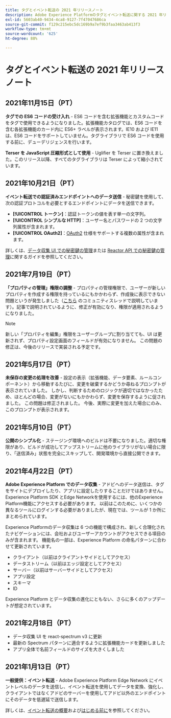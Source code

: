 ```yaml
---
title: タグとイベント転送の 2021 年リリースノート
description: Adobe Experience Platformのタグとイベント転送に関する 2021 年リリースノート。
exl-id: 5603ab40-9434-4ca8-9127-7f47047686ca
source-git-commit: f129c215ebc5dc169b9a7ef9b3faa3463ab413f3
workflow-type: tm+mt
source-wordcount: '625'
ht-degree: 88%

---
```


# タグとイベント転送の 2021 年リリースノート

## 2021年11月15日（PT）

**タグでの ES6 コードの受け入れ** - ES6 コードを含む拡張機能とカスタムコードをタグで使用できるようになりました。拡張機能カタログでは、ES6 コードを含む各拡張機能のカード内に ES6+ ラベルが表示されます。IE10 および IE11 は、ES6 コードをサポートしていません。タグライブラリで ES6 コードを使用する前に、デューデリジェンスを行います。

**Terser を JavaScript 圧縮形式として使用** - Uglifier を Terser に置き換えました。このリリース以降、すべてのタグライブラリは Terser によって縮小されています。

## 2021年10月21日（PT）

**イベント転送での認証済みエンドポイントへのデータ送信** - 秘密鍵を使用して、次の認証プロトコルを必要とするエンドポイントにデータを送信できます。

* **[!UICONTROL トークン]**：認証トークンの値を表す単一の文字列。
* **[!UICONTROL シンプルな HTTP]**：ユーザー名とパスワードの 2 つの文字列属性が含まれます。
* **[!UICONTROL OAuth2]**：[OAuth2](https://datatracker.ietf.org/doc/html/rfc6749) 仕様をサポートする複数の属性が含まれます。

詳しくは、[データ収集 UI での秘密鍵の管理](../ui/event-forwarding/secrets.md)または [Reactor API での秘密鍵の管理](../api/guides/secrets.md)に関するガイドを参照してください。

## 2021年7月19日（PT）

**「プロパティの管理」権限の調整** - プロパティの管理権限で、ユーザーが新しいプロパティを作成する権限を持っているにもかかわらず、作成後に表示できない問題というが発生しました（[こちら](https://experienceleaguecommunities.adobe.com/t5/adobe-experience-platform-launch/technical-advisory-adjustments-to-the-manage-properties/ba-p/399176?profile.language=ja) のコミュニティスレッドで説明しています）。記事で説明されているように、修正が有効になり、権限が適用されるようになりました。

>[!NOTE]
>
>新しい「プロパティを編集」権限をユーザーグループに割り当てても、UI は更新されず、プロパティ設定画面のフィールドが有効になりません。 この問題の修正は、今後のリリースで実装される予定です。

## 2021年5月17日（PT）

**未保存の変更の処理を改善** - 設定の表示（拡張機能、データ要素、ルールコンポーネント）から移動するたびに、変更を破棄するかどうか尋ねるプロンプトが表示されていました。 しかし、判断するためのロジックが適切ではなかったため、ほとんどの場合、変更がないにもかかわらず、変更を保存するように促されました。  この問題は修正されました。  今後、実際に変更を加えた場合にのみ、このプロンプトが表示されます。

## 2021年5月10日（PT）

**公開のシンプル化** - ステージング環境へのビルドは不要になりました。適切な権限があり、ビルドが成功してアップストリームに他のライブラリがない場合に限り、「送信済み」状態を完全にスキップして、開発環境から直接公開できます。

## 2021年4月22日（PT）

**Adobe Experience Platform でのデータ収集** - アドビへのデータ送信は、タグをサイトにデプロイしたり、アプリに設定したりすることだけではありません。Experience Platform SDK とEdge Networkを使用するには、他のExperience Platform機能にアクセスする必要があります。  以前はこのために、いくつかの異なるツールにログインする必要がありましたが、現在では、ツールが 1 か所にまとめられています。

Experience Platformのデータ収集は 6 つの機能で構成され、新しく合理化されたナビゲーションには、会社およびユーザーアカウントがアクセスできる項目のみが含まれます。  機能名の一部は、Experience Platform の命名パターンに合わせて更新されています。

* クライアント（以前はクライアントサイドとしてアクセス）
* データストリーム（以前はエッジ設定としてアクセス）
* サーバー（以前はサーバーサイドとしてアクセス）
* アプリ設定
* スキーマ
* ID

Experience Platform とデータ収集の進化にともない、さらに多くのアップデートが想定されています。

## 2021年2月18日（PT）

* データ収集 UI を react-spectrum v3 に更新
* 最新の Spectrum パターンに適合するように拡張機能カードを更新しました
* アプリ全体で名前フィールドのサイズを大きくしました

## 2021年1月13日（PT）

**一般提供：イベント転送** - Adobe Experience Platform Edge Network にイベントレベルのデータを送信し、イベント転送を使用してデータを変換、強化し、クライアントではなくアドビのサーバーを使用してアドビ以外のエンドポイントにそのデータを低遅延で送信します。

詳しくは、[イベント転送の概要](../ui/event-forwarding/overview.md)および[はじめる前に](../ui/event-forwarding/getting-started.md)を参照してください。
